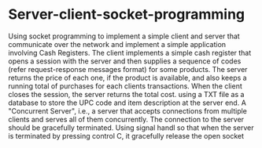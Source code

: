 # Server-client-socket-programming
Using socket programming to implement a simple client and server that communicate over the network and implement a simple application involving Cash Registers. The client implements a simple cash register that opens a session with the server and then supplies a sequence of codes (refer request-response messages format) for some products. The server returns the price of each one, if the product is available, and also keeps a running total of purchases for each clients transactions. When the client closes the
session, the server returns the total cost. using a TXT file as a database to store the UPC code and item description at the server end. A "Concurrent Server", i.e., a server that accepts connections from multiple clients and serves all of them concurrently. The connection to the server should be gracefully terminated. Using signal handl so that when the server is terminated by pressing control C, it gracefully release the open socket 

